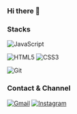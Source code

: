 ### Hi there 👋

### Stacks
![JavaScript](https://img.shields.io/badge/JavaScript-F7DF1E?style=flat&logo=JavaScript&logoColor=black)

![HTML5](https://img.shields.io/badge/HTML5-E34F26?style=flat&logo=HTML5&logoColor=white)
![CSS3](https://img.shields.io/badge/CSS3-1572B6?style=flat&logo=CSS3&logoColor=white)

![Git](https://img.shields.io/badge/Git-black?style=flat&logo=Git&logoColor=white)

### Contact & Channel
[![Gmail](https://img.shields.io/badge/Mail-EA4335?style=flat&logo=Gmail&logoColor=white)](mailto:jeontaehyun0203@gmail.com)
[![Instagram](https://img.shields.io/badge/Instagram-E4405F?style=flat-&logo=Instagram&logoColor=white)](https://www.instagram.com/jeontaehyun0203/)


